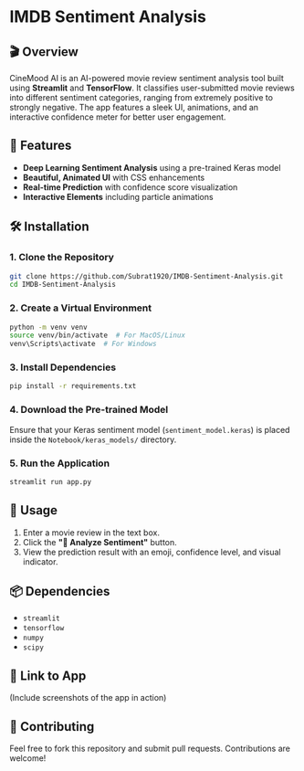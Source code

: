 # IMDB Sentiment Analysis

## 🎬 Overview
CineMood AI is an AI-powered movie review sentiment analysis tool built using **Streamlit** and **TensorFlow**. It classifies user-submitted movie reviews into different sentiment categories, ranging from extremely positive to strongly negative. The app features a sleek UI, animations, and an interactive confidence meter for better user engagement.

## 🚀 Features
- **Deep Learning Sentiment Analysis** using a pre-trained Keras model
- **Beautiful, Animated UI** with CSS enhancements
- **Real-time Prediction** with confidence score visualization
- **Interactive Elements** including particle animations

## 🛠️ Installation

### 1. Clone the Repository
```bash
git clone https://github.com/Subrat1920/IMDB-Sentiment-Analysis.git
cd IMDB-Sentiment-Analysis
```

### 2. Create a Virtual Environment
```bash
python -m venv venv
source venv/bin/activate  # For MacOS/Linux
venv\Scripts\activate  # For Windows
```

### 3. Install Dependencies
```bash
pip install -r requirements.txt
```

### 4. Download the Pre-trained Model
Ensure that your Keras sentiment model (`sentiment_model.keras`) is placed inside the `Notebook/keras_models/` directory.

### 5. Run the Application
```bash
streamlit run app.py
```

## 📝 Usage
1. Enter a movie review in the text box.
2. Click the **"🔮 Analyze Sentiment"** button.
3. View the prediction result with an emoji, confidence level, and visual indicator.

## 📦 Dependencies
- `streamlit`
- `tensorflow`
- `numpy`
- `scipy`

## 📸 Link to App
(Include screenshots of the app in action)



## 🤝 Contributing
Feel free to fork this repository and submit pull requests. Contributions are welcome!



